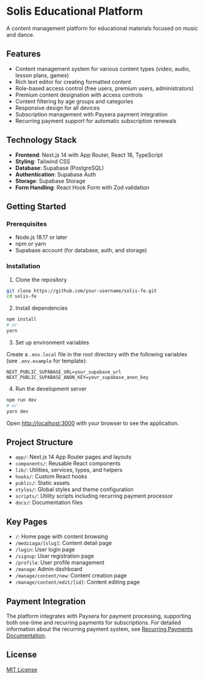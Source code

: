 # Solis Educational Platform

A content management platform for educational materials focused on music and dance.

## Features

- Content management system for various content types (video, audio, lesson plans, games)
- Rich text editor for creating formatted content
- Role-based access control (free users, premium users, administrators)
- Premium content designation with access controls
- Content filtering by age groups and categories
- Responsive design for all devices
- Subscription management with Paysera payment integration
- Recurring payment support for automatic subscription renewals

## Technology Stack

- **Frontend**: Next.js 14 with App Router, React 18, TypeScript
- **Styling**: Tailwind CSS
- **Database**: Supabase (PostgreSQL)
- **Authentication**: Supabase Auth
- **Storage**: Supabase Storage
- **Form Handling**: React Hook Form with Zod validation

## Getting Started

### Prerequisites

- Node.js 18.17 or later
- npm or yarn
- Supabase account (for database, auth, and storage)

### Installation

1. Clone the repository

```bash
git clone https://github.com/your-username/solis-fe.git
cd solis-fe
```

2. Install dependencies

```bash
npm install
# or
yarn
```

3. Set up environment variables

Create a `.env.local` file in the root directory with the following variables (see `.env.example` for template):

```
NEXT_PUBLIC_SUPABASE_URL=your_supabase_url
NEXT_PUBLIC_SUPABASE_ANON_KEY=your_supabase_anon_key
```

4. Run the development server

```bash
npm run dev
# or
yarn dev
```

Open [http://localhost:3000](http://localhost:3000) with your browser to see the application.

## Project Structure

- `app/`: Next.js 14 App Router pages and layouts
- `components/`: Reusable React components
- `lib/`: Utilities, services, types, and helpers
- `hooks/`: Custom React hooks
- `public/`: Static assets
- `styles/`: Global styles and theme configuration
- `scripts/`: Utility scripts including recurring payment processor
- `docs/`: Documentation files

## Key Pages

- `/`: Home page with content browsing
- `/medziaga/[slug]`: Content detail page
- `/login`: User login page
- `/signup`: User registration page
- `/profile`: User profile management
- `/manage`: Admin dashboard
- `/manage/content/new`: Content creation page
- `/manage/content/edit/[id]`: Content editing page

## Payment Integration

The platform integrates with Paysera for payment processing, supporting both one-time and recurring payments for subscriptions. For detailed information about the recurring payment system, see [Recurring Payments Documentation](docs/RECURRING_PAYMENTS.md).

## License

[MIT License](LICENSE)